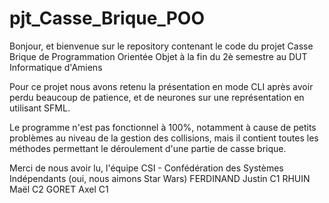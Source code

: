 # pjt_Casse_Brique_POO

Bonjour, et bienvenue sur le repository contenant le code du projet Casse Brique de Programmation Orientée Objet
à la fin du 2è semestre au DUT Informatique d'Amiens

Pour ce projet nous avons retenu la présentation en mode CLI après avoir perdu beaucoup de patience, et de neurones sur une représentation en utilisant SFML.

Le programme n'est pas fonctionnel à 100%, notamment à cause de petits problèmes au niveau de la gestion des collisions, mais il contient toutes les méthodes
permettant le déroulement d'une partie de casse brique.

Merci de nous avoir lu,
l'équipe CSI - Confédération des Systèmes Indépendants (oui, nous aimons Star Wars)
FERDINAND Justin C1
RHUIN Maël C2
GORET Axel C1
